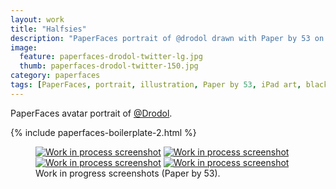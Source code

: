 ```yaml
---
layout: work
title: "Halfsies"
description: "PaperFaces portrait of @drodol drawn with Paper by 53 on an iPad."
image: 
  feature: paperfaces-drodol-twitter-lg.jpg
  thumb: paperfaces-drodol-twitter-150.jpg
category: paperfaces
tags: [PaperFaces, portrait, illustration, Paper by 53, iPad art, black and white]
---
```


PaperFaces avatar portrait of <a href="http://twitter.com/Drodol">@Drodol</a>.

{% include paperfaces-boilerplate-2.html %}

<figure class="half">
	<a href="{{ site.url }}/images/paperfaces-drodol-process-1-lg.jpg"><img src="{{ site.url }}/images/paperfaces-drodol-process-1-600.jpg" alt="Work in process screenshot"></a>
	<a href="{{ site.url }}/images/paperfaces-drodol-process-2-lg.jpg"><img src="{{ site.url }}/images/paperfaces-drodol-process-2-600.jpg" alt="Work in process screenshot"></a>
	<a href="{{ site.url }}/images/paperfaces-drodol-process-3-lg.jpg"><img src="{{ site.url }}/images/paperfaces-drodol-process-3-600.jpg" alt="Work in process screenshot"></a>
	<a href="{{ site.url }}/images/paperfaces-drodol-process-4-lg.jpg"><img src="{{ site.url }}/images/paperfaces-drodol-process-4-600.jpg" alt="Work in process screenshot"></a>
	<figcaption>Work in progress screenshots (Paper by 53).</figcaption>
</figure>
